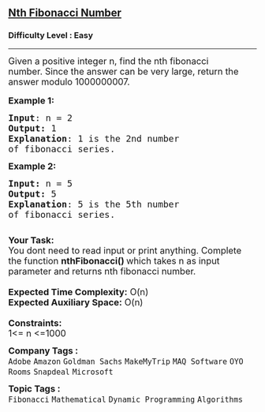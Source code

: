 <h2><a href="https://practice.geeksforgeeks.org/problems/nth-fibonacci-number1335/1?page=1&status[]=unsolved&sortBy=submissions">Nth Fibonacci Number</a></h2><h3>Difficulty Level : Easy</h3><hr><div class="problems_problem_content__Xm_eO"><p><span style="font-size:18px">Given a positive integer n, find the nth fibonacci number.&nbsp;Since the answer can be very large, return&nbsp;the answer modulo 1000000007.</span><br>
<br>
<span style="font-size:18px"><strong>Example 1:</strong></span></p>

<pre><span style="font-size:18px"><strong>Input</strong>: n = 2
<strong>Output:</strong>&nbsp;1&nbsp;
<strong>Explanation</strong>: 1 is the 2nd number
of fibonacci series.</span>
</pre>

<p><span style="font-size:18px"><strong>Example 2:</strong></span></p>

<pre><span style="font-size:18px"><strong>Input: </strong>n = 5
<strong>Output:&nbsp;</strong>5
<strong>Explanation</strong>: 5 is the 5th number
of fibonacci series.
</span></pre>

<p><br>
<span style="font-size:18px"><strong>Your Task:&nbsp;&nbsp;</strong><br>
You dont need to read input or print anything. Complete the function <strong>nthFibonacci()&nbsp;</strong>which takes n&nbsp;as input parameter and returns nth fibonacci number.<br>
<br>
<strong>Expected Time Complexity:</strong> O(n)<br>
<strong>Expected Auxiliary Space:</strong> O(n)<br>
<br>
<strong>Constraints:</strong><br>
1&lt;= n&nbsp;&lt;=1000</span></p>
</div><p><span style=font-size:18px><strong>Company Tags : </strong><br><code>Adobe</code>&nbsp;<code>Amazon</code>&nbsp;<code>Goldman Sachs</code>&nbsp;<code>MakeMyTrip</code>&nbsp;<code>MAQ Software</code>&nbsp;<code>OYO Rooms</code>&nbsp;<code>Snapdeal</code>&nbsp;<code>Microsoft</code>&nbsp;<br><p><span style=font-size:18px><strong>Topic Tags : </strong><br><code>Fibonacci</code>&nbsp;<code>Mathematical</code>&nbsp;<code>Dynamic Programming</code>&nbsp;<code>Algorithms</code>&nbsp;